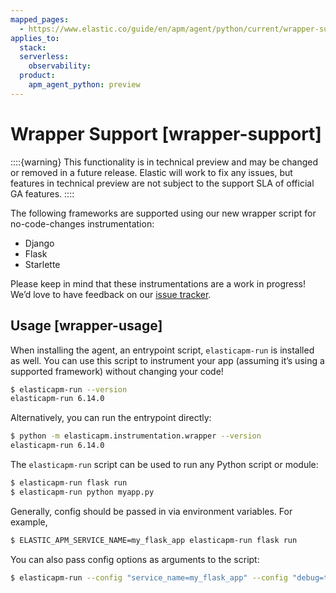 ```yaml
---
mapped_pages:
  - https://www.elastic.co/guide/en/apm/agent/python/current/wrapper-support.html
applies_to:
  stack:
  serverless:
    observability:
  product:
    apm_agent_python: preview
---
```


# Wrapper Support [wrapper-support]

::::{warning}
This functionality is in technical preview and may be changed or removed in a future release. Elastic will work to fix any issues, but features in technical preview are not subject to the support SLA of official GA features.
::::


The following frameworks are supported using our new wrapper script for no-code-changes instrumentation:

* Django
* Flask
* Starlette

Please keep in mind that these instrumentations are a work in progress! We’d love to have feedback on our [issue tracker](https://github.com/elastic/apm-agent-python/issues/new/choose).

## Usage [wrapper-usage]

When installing the agent, an entrypoint script, `elasticapm-run` is installed as well. You can use this script to instrument your app (assuming it’s using a supported framework) without changing your code!

```bash
$ elasticapm-run --version
elasticapm-run 6.14.0
```

Alternatively, you can run the entrypoint directly:

```bash
$ python -m elasticapm.instrumentation.wrapper --version
elasticapm-run 6.14.0
```

The `elasticapm-run` script can be used to run any Python script or module:

```bash
$ elasticapm-run flask run
$ elasticapm-run python myapp.py
```

Generally, config should be passed in via environment variables. For example,

```bash
$ ELASTIC_APM_SERVICE_NAME=my_flask_app elasticapm-run flask run
```

You can also pass config options as arguments to the script:

```bash
$ elasticapm-run --config "service_name=my_flask_app" --config "debug=true" flask run
```


